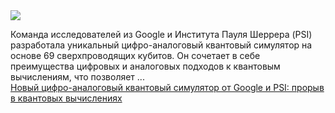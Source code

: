 <!--2025-02-08 11:35:04-->
<div class="yb">
  <div class="rss smaller1 habr"><img src="https://habrastorage.org/getpro/habr/upload_files/9f6/bba/7ea/9f6bba7eaa04fa2d508cf91e8f45f957.jpg" /><p>Команда исследователей из Google и Института Пауля Шеррера (PSI) разработала уникальный цифро-аналоговый квантовый симулятор на основе 69 сверхпроводящих кубитов. Он сочетает в себе преимущества цифровых и аналоговых подходов к квантовым вычислениям, что позволяет ... <br><a class="light" href="https://habr.com/ru/news/880674/?utm_source=habrahabr&utm_medium=rss&utm_campaign=880674">Новый цифро-аналоговый квантовый симулятор от Google и PSI: прорыв в квантовых вычислениях</a></div>
</div>
